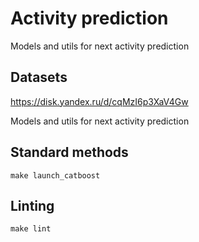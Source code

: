 # Activity prediction

Models and utils for next activity prediction

## Datasets
https://disk.yandex.ru/d/cqMzI6p3XaV4Gw

Models and utils for next activity prediction

## Standard methods
```
make launch_catboost
```

## Linting
```
make lint
```
